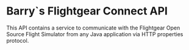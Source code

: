 # Barry`s Flightgear Connect API

This API contains a service to communicate with the Flightgear Open Source Flight Simulator
from any Java application via HTTP properties protocol.

